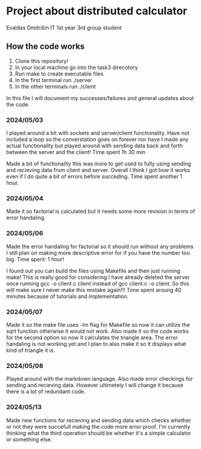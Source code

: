 # Project about distributed calculator

Evaldas Dmitrišin IT 1st year 3rd group student

## **How the code works** 

1. Clone this repository!
2. In your local machine go into the task3 direcotory
3. Run make to create executable files
4. In the first terminal run ./server
5. In the other terminals run ./client

In this file I will document my successes/failures and general updates about the code.

### 2024/05/03
I played around a bit with sockets and server/client functionality. Have not included a loop so the converstation goes on forever nor have I made any actual functionality but played around
with sending data back and forth between the server and the client! Time spent 1h 30 min

Made a bit of functionality this was more to get used to fully using sending and recieving data from client and server. Overall I think I got how it works even if I do quite a bit of errors
before succeding. Time spent another 1 hour.

### 2024/05/04
Made it so factorial is calculated but it needs some more revision in terms of error handaling.

### 2024/05/06
Made the error handaling for factorial so it should run without any problems I still plan on making more descriptive error for if you have the number too big. Time spent: 1 hour!

I found out you can build the files using Makefile and then just running make! This is really good for considering I have already deleted the server once running gcc -o client.c client
instead of gcc client.c -o client. So this will make sure I never make this mistake again!!! Time spent aroung 40 minutes because of tutorials and implementation.

### 2024/05/07
Made it so the make file uses -lm flag for Makefile so now it can utilize the sqrt function otherwise it would not work. Also made it so the code works for the second option so now it
calculates the triangle area. The error handaling is not working yet and I plan to also make it so it displays what kind of triangle it is.

### 2024/05/08
Played around with the markdown language. Also made error checkings for sending and recieving data. However ultimetely I will change it because there is a lot of redundant code.

### 2024/05/13
Made new functions for recieving and sending data which checks whether or not they were succefull making the code more error proof. I'm currently thinking what the third operation should be
whether it's a simple calculator or something else.
